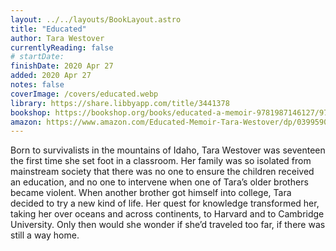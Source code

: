 ```yaml
---
layout: ../../layouts/BookLayout.astro
title: "Educated"
author: Tara Westover
currentlyReading: false
# startDate:
finishDate: 2020 Apr 27
added: 2020 Apr 27
notes: false
coverImage: /covers/educated.webp
library: https://share.libbyapp.com/title/3441378
bookshop: https://bookshop.org/books/educated-a-memoir-9781987146127/9780399590504
amazon: https://www.amazon.com/Educated-Memoir-Tara-Westover/dp/0399590501
---
```


Born to survivalists in the mountains of Idaho, Tara Westover was seventeen the first time she set foot in a classroom. Her family was so isolated from mainstream society that there was no one to ensure the children received an education, and no one to intervene when one of Tara’s older brothers became violent. When another brother got himself into college, Tara decided to try a new kind of life. Her quest for knowledge transformed her, taking her over oceans and across continents, to Harvard and to Cambridge University. Only then would she wonder if she’d traveled too far, if there was still a way home.  
